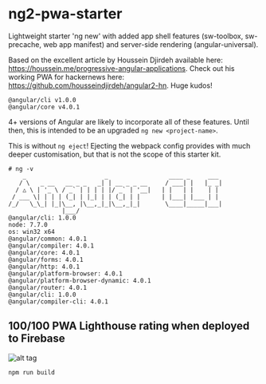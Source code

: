 # ng2-pwa-starter
Lightweight starter 'ng new' with added app shell features (sw-toolbox, sw-precache, web app manifest) and server-side rendering (angular-universal).

Based on the excellent article by Houssein Djirdeh available here: https://houssein.me/progressive-angular-applications. Check out his working PWA for hackernews here: https://github.com/housseindjirdeh/angular2-hn. Huge kudos!

```
@angular/cli v1.0.0
@angular/core v4.0.1
```

4+ versions of Angular are likely to incorporate all of these features. Until then, this is intended to be an upgraded `ng new <project-name>`.

This is without `ng eject`! Ejecting the webpack config provides with much deeper customisation, but that is not the scope of this starter kit.

```
# ng -v
    _                      _                 ____ _     ___
   / \   _ __   __ _ _   _| | __ _ _ __     / ___| |   |_ _|
  / △ \ | '_ \ / _` | | | | |/ _` | '__|   | |   | |    | |
 / ___ \| | | | (_| | |_| | | (_| | |      | |___| |___ | |
/_/   \_\_| |_|\__, |\__,_|_|\__,_|_|       \____|_____|___|
               |___/
@angular/cli: 1.0.0
node: 7.7.0
os: win32 x64
@angular/common: 4.0.1
@angular/compiler: 4.0.1
@angular/core: 4.0.1
@angular/forms: 4.0.1
@angular/http: 4.0.1
@angular/platform-browser: 4.0.1
@angular/platform-browser-dynamic: 4.0.1
@angular/router: 4.0.1
@angular/cli: 1.0.0
@angular/compiler-cli: 4.0.1
```

## 100/100 PWA Lighthouse rating when deployed to Firebase

![alt tag](https://raw.githubusercontent.com/mezoistvan/angular-pwa-starter/master/src/assets/lighthouse/lighthouse.png)

```
npm run build
```
